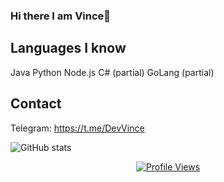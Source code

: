 ### Hi there I am Vince👋

## Languages I know
Java
Python
Node.js
C# (partial)
GoLang (partial)

## Contact
Telegram: https://t.me/DevVince 

![GitHub stats](https://github-readme-stats.vercel.app/api?username=dev-vince&theme=dark&show_icons=true)

<a href="https://github.com/dev-vince">
  <p align="center">
    <img src="https://komarev.com/ghpvc/?username=dev-vince" alt="Profile Views">
  </p>
</a>

